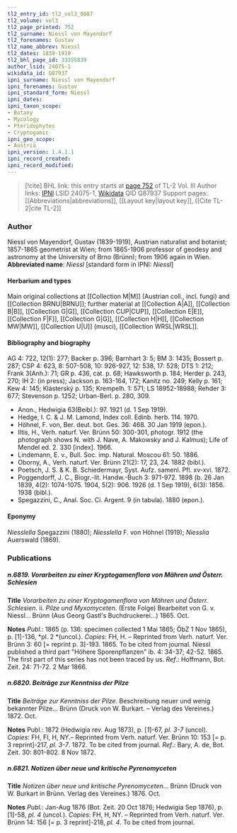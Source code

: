 ```yaml
---
tl2_entry_id: tl2_vol3_0887
tl2_volume: vol3
tl2_page_printed: 752
tl2_surname: Niessl von Mayendorf
tl2_forenames: Gustav
tl2_name_abbrev: Niessl
tl2_dates: 1839-1919
tl2_bhl_page_id: 33355839
author_lsid: 24075-1
wikidata_id: Q87937
ipni_surname: Niessl von Mayendorf
ipni_forenames: Gustav
ipni_standard_form: Niessl
ipni_dates: 
ipni_taxon_scope: 
- Botany
- Mycology
- Pteridophytes
- Cryptogamic
ipni_geo_scope: 
- Austria
ipni_version: 1.4.1.1
ipni_record_created: 
ipni_record_modified:
---
```


> [!cite] BHL link: this entry starts at [page 752](https://www.biodiversitylibrary.org/page/33355839) of TL-2 Vol. III
> Author links: [IPNI](https://www.ipni.org/a/24075-1) LSID 24075-1, [Wikidata](https://www.wikidata.org/wiki/Q87937) QID Q87937
> Support pages: [[Abbreviations|abbreviations]], [[Layout key|layout key]], [[Cite TL-2|cite TL-2]]

### Author

Niessl von Mayendorf, Gustav (1839-1919), Austrian naturalist and botanist; 1857-1865 geometrist at Wien; from 1865-1906 professor of geodesy and astronomy at the University of Brno (Brünn); from 1906 again in Wien. 
**Abbreviated name**: *Niessl* \[standard form in IPNI: *Niessl*\]

#### Herbarium and types

Main original collections at [[Collection M|M]] (Austrian coll., incl. fungi) and [[Collection BRNU|BRNU]]; further material at [[Collection A|A]], [[Collection B|B]], [[Collection G|G]], [[Collection CUP|CUP]], [[Collection E|E]], [[Collection F|F]], [[Collection G|G]], [[Collection H|H]], [[Collection MW|MW]], [[Collection U|U]] (musci), [[Collection WRSL|WRSL]].

#### Bibliography and biography

AG 4: 722, 12(1): 277; Backer p. 396; Barnhart 3: 5; BM 3: 1435; Bossert p. 287; CSP 4: 623, 8: 507-508, 10: 926-927, 12: 538, 17: 528; DTS 1: 212; Frank 3(Anh.): 71; GR p. 436, cat. p. 68; Hawksworth p. 184; Herder p. 243, 270; IH 2: (in press); Jackson p. 163-164, 172; Kanitz no. 249; Kelly p. 161; Kew 4: 145; Klásterský p. 135; Krempelh. 1: 571; LS 18952-18988; Rehder 3: 677; Stevenson p. 1252; Urban-Berl. p. 280, 309.
- Anon., Hedwigia 63(Beibl.): 97. 1921 (d. 1 Sep 1919).
- Hedge, I. C. & J. M. Lamond, Index coll. Edinb. herb. 114. 1970.
- Höhnel, F. von, Ber. deut. bot. Ges. 36: 468. 30 Jan 1919 (epon.).
- Iltis, H., Verh. naturf. Ver. Brünn 50: 300-301, photogr. 1912 (the photograph shows N. with J. Nave, A. Makowsky and J. Kalmus); Life of Mendel ed. 2. 330 \[index\]. 1966.
- Lindemann, E. v., Bull. Soc. imp. Natural. Moscou 61: 50. 1886.
- Oborny, A., Verh. naturf. Ver. Brünn 21(2): 17, 23, 24. 1882 (bibl.).
- Poetsch, J. S. & K. B. Schiedermayr, Syst. Aufz. samenl. Pfl. xv-xvi. 1872.
- Poggendorff, J. C., Biogr.-lit. Handw.-Buch 3: 971-972. 1898 (b. 26 Jan 1839, 4(2): 1074-1075. 1904, 5(2): 906. 1926 (d. 1 Sep 1919), 6(3): 1856. 1938 (bibl.).
- Spegazzini, C., Anal. Soc. Ci. Argent. 9 (in tabula). 1880 (epon.).

#### Eponymy

*Niesslella* Spegazzini (1880); *Niesslella* F. von Höhnel (1919); *Niesslia* Auerswald (1869).

### Publications

##### n.6819. Vorarbeiten zu einer Kryptogamenflora von Mähren und Österr. Schlesien

**Title**
*Vorarbeiten zu einer Kryptogamenflora von Mähren und Österr. Schlesien*. ii. *Pilze und Myxomyceten*. (Erste Folge) Bearbeitet von G. v. Niessl... Brünn (Aus Georg Gastl's Buchdruckerei...) 1865. Oct.

**Notes**
*Publ*.: 1865 (p. 136: specimen collected 1 Mai 1865; ÖbZ 1 Nov 1865), p. \[1\]-136, *pl. 2 *(uncol.). *Copies*: FH, H. – Reprinted from Verh. naturf. Ver. Brünn 3: 60 \[= reprint p. 3\]-193. 1865. To be cited from journal. Niessl published a third part "Höhere Sporenpflanzen" ib. 4: 34-37; 42-52. 1865. The first part of this series has not been traced by us.
*Ref*.: Hoffmann, Bot. Zeit. 24: 71-72. 2 Mar 1866.

##### n.6820. Beiträge zur Kenntniss der Pilze

**Title**
*Beiträge zur Kenntniss der Pilze*. Beschreibung neuer und wenig bekannter Pilze... Brünn (Druck von W. Burkart. – Verlag des Vereines.) 1872. Oct.

**Notes**
Publ.: 1872 (Hedwigia rev. Aug 1873), p. \[*1*\]-67, *pl. 3-7* (uncol). *Copies*: FH, FI, H, NY.– Reprinted from Verh. naturf. Ver. Brünn 10: 153 \[= p. 3 reprint\]-217, *pl. 3-7*. 1872. To be cited from journal.
*Ref*.: Bary, A. de, Bot. Zeit. 30: 801-802. 8 Nov 1872.

##### n.6821. Notizen über neue und kritische Pyrenomyceten

**Title**
*Notizen über neue und kritische Pyrenomyceten*... Brünn (Druck von W. Burkart in Brünn. Verlag des Vereines.) 1876. Oct.

**Notes**
*Publ*.: Jan-Aug 1876 (Bot. Zeit. 20 Oct 1876; Hedwigia Sep 1876), p. \[1\]-58, *pl. 4* (uncol.).
*Copies*: FH, H, NY. – Reprinted from Verh. naturf. Ver. Brünn 14: 156 \[= p. 3 reprint\]-218, *pl. 4*. To be cited from journal.

